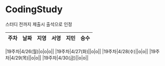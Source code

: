 # CodingStudy

스터디 전까지 제출시 출석으로 인정

|주차|날짜|지영|서영|지민|승수|
|--------|:-------:|:-------:|:-------:|:-------:|:-------:|

|19주차|4/26(월)|o|o|o||
|19주차|4/27(화)||o|o||
|19주차|4/28(수)||o|o||
|19주차|4/29(목)||o|o||
|19주차|4/30(금)||o|o||



